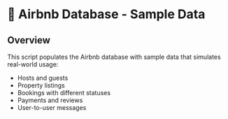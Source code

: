 # 🌱 Airbnb Database - Sample Data

## Overview

This script populates the Airbnb database with sample data that simulates real-world usage:
- Hosts and guests
- Property listings
- Bookings with different statuses
- Payments and reviews
- User-to-user messages


